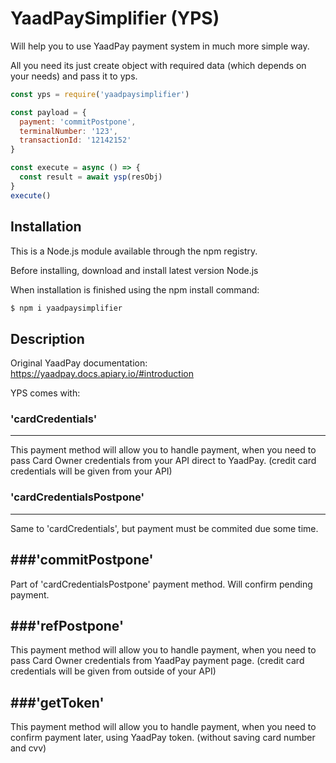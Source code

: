 # YaadPaySimplifier (YPS)
Will help you to use YaadPay payment system in much more simple way.

All you need its just create object with required data (which depends on your needs) and pass it to yps.

```js
const yps = require('yaadpaysimplifier')

const payload = {
  payment: 'commitPostpone',
  terminalNumber: '123',
  transactionId: '12142152'
}

const execute = async () => {
  const result = await ysp(resObj)
}
execute()
```

## Installation
This is a Node.js module available through the npm registry.

Before installing, download and install latest version Node.js

When installation is finished using the npm install command:

```bash
$ npm i yaadpaysimplifier
```
## Description
Original YaadPay documentation: https://yaadpay.docs.apiary.io/#introduction

YPS comes with:

### 'cardCredentials'
-------------------------

This payment method will allow you to handle payment, when you need to pass Card Owner credentials from your API direct to YaadPay.
(credit card credentials will be given from your API)

### 'cardCredentialsPostpone'
-------------------------
Same to 'cardCredentials', but payment must be commited due some time.

###'commitPostpone'
-------------------------
Part of 'cardCredentialsPostpone' payment method. Will confirm pending payment.

###'refPostpone'
-------------------------
This payment method will allow you to handle payment, when you need to pass Card Owner credentials from YaadPay payment page.
(credit card credentials will be given from outside of your API)

###'getToken'
-------------------------
This payment method will allow you to handle payment, when you need to confirm payment later, using YaadPay token.
(without saving card number and cvv)

